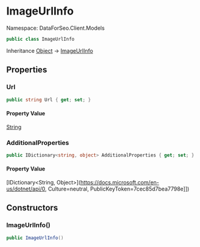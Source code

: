 # ImageUrlInfo

Namespace: DataForSeo.Client.Models

```csharp
public class ImageUrlInfo
```

Inheritance [Object](https://docs.microsoft.com/en-us/dotnet/api/Object) → [ImageUrlInfo](./ImageUrlInfo.md)

## Properties

### **Url**

```csharp
public string Url { get; set; }
```

#### Property Value

[String](https://docs.microsoft.com/en-us/dotnet/api/String)<br>

### **AdditionalProperties**

```csharp
public IDictionary<string, object> AdditionalProperties { get; set; }
```

#### Property Value

[IDictionary&lt;String, Object&gt;](https://docs.microsoft.com/en-us/dotnet/api/0, Culture=neutral, PublicKeyToken=7cec85d7bea7798e]])<br>

## Constructors

### **ImageUrlInfo()**

```csharp
public ImageUrlInfo()
```
